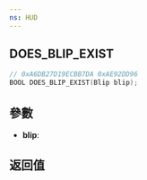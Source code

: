 ```yaml
---
ns: HUD
---
```

## DOES_BLIP_EXIST

```c
// 0xA6DB27D19ECBB7DA 0xAE92DD96
BOOL DOES_BLIP_EXIST(Blip blip);
```


## 參數
* **blip**: 

## 返回值
